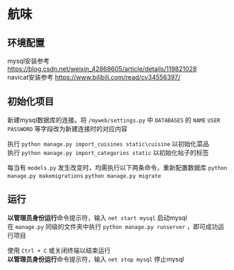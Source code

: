 # 航味
## 环境配置
mysql安装参考 https://blog.csdn.net/weixin_42868605/article/details/119821028  
navicat安装参考 https://www.bilibili.com/read/cv34556397/

## 初始化项目
新建mysql数据库的连接。将 `/myweb/settings.py` 中 `DATABASES` 的 `NAME` `USER` `PASSWORD` 等字段改为新建连接时的对应内容

执行 `python manage.py import_cuisines static\cuisine` 以初始化菜品  
执行 `python manage.py import_categories static` 以初始化帖子的标签

每当有 `models.py` 发生改变时，均需执行以下两条命令，重新配置数据库
`python manage.py makemigrations` `python manage.py migrate`

## 运行
**以管理员身份运行**命令提示符，输入 `net start mysql` 启动mysql  
在 `manage.py` 同级的文件夹中执行 `python manage.py runserver` ，即可成功运行项目

使用 `Ctrl + C` 或关闭终端以结束运行  
**以管理员身份运行**命令提示符，输入 `net stop mysql` 停止mysql
